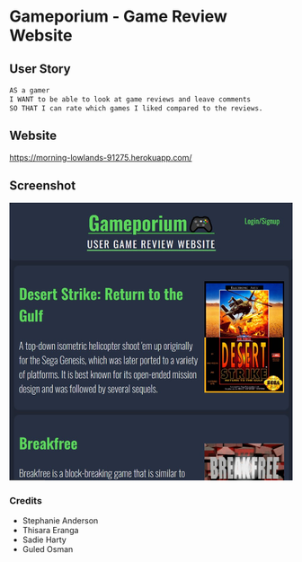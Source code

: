 # Gameporium - Game Review Website

## User Story 
```
AS a gamer
I WANT to be able to look at game reviews and leave comments
SO THAT I can rate which games I liked compared to the reviews.
```
## Website
https://morning-lowlands-91275.herokuapp.com/

## Screenshot
![screenshot](/public/images/screenshot_gameporium.jpg?raw=true)

### Credits
* Stephanie Anderson
* Thisara Eranga
* Sadie Harty
* Guled Osman